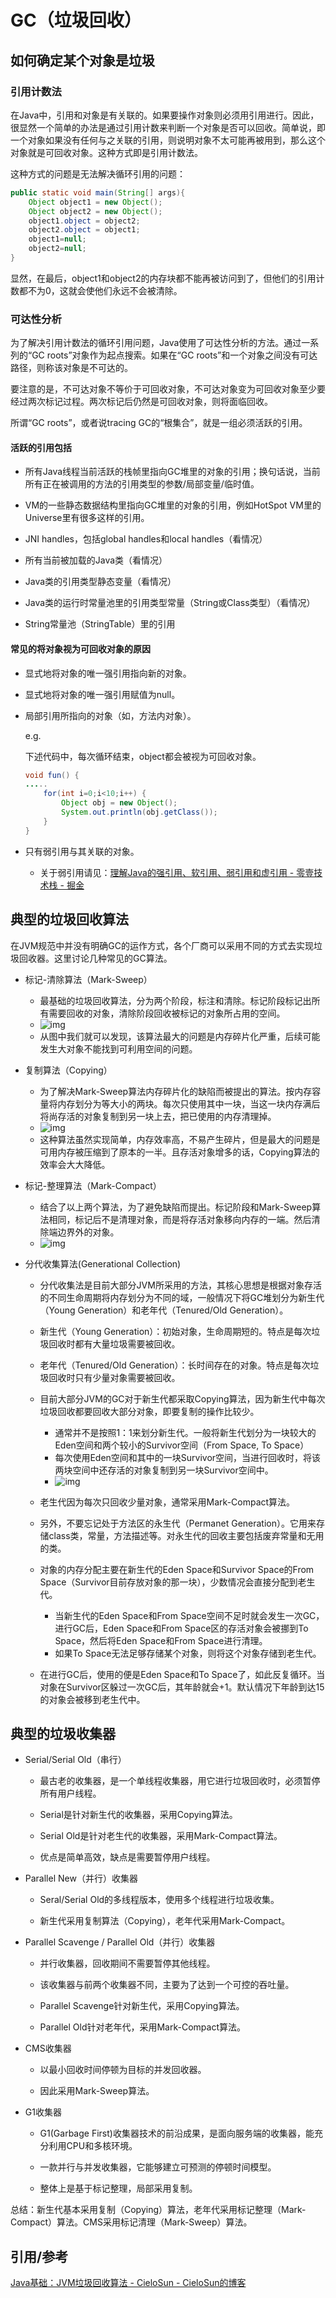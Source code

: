 # GC（垃圾回收）



## 如何确定某个对象是垃圾

### 引用计数法

在Java中，引用和对象是有关联的。如果要操作对象则必须用引用进行。因此，很显然一个简单的办法是通过引用计数来判断一个对象是否可以回收。简单说，即一个对象如果没有任何与之关联的引用，则说明对象不太可能再被用到，那么这个对象就是可回收对象。这种方式即是引用计数法。

这种方式的问题是无法解决循环引用的问题：

```java
public static void main(String[] args){
    Object object1 = new Object();
    Object object2 = new Object();
    object1.object = object2;
    object2.object = object1;
    object1=null;
    object2=null;
}
```

显然，在最后，object1和object2的内存块都不能再被访问到了，但他们的引用计数都不为0，这就会使他们永远不会被清除。

### 可达性分析

为了解决引用计数法的循环引用问题，Java使用了可达性分析的方法。通过一系列的“GC roots”对象作为起点搜索。如果在“GC roots”和一个对象之间没有可达路径，则称该对象是不可达的。

要注意的是，不可达对象不等价于可回收对象，不可达对象变为可回收对象至少要经过两次标记过程。两次标记后仍然是可回收对象，则将面临回收。

所谓“GC roots”，或者说tracing GC的“根集合”，就是一组必须活跃的引用。

#### 活跃的引用包括

- 所有Java线程当前活跃的栈帧里指向GC堆里的对象的引用；换句话说，当前所有正在被调用的方法的引用类型的参数/局部变量/临时值。

- VM的一些静态数据结构里指向GC堆里的对象的引用，例如HotSpot VM里的Universe里有很多这样的引用。
- JNI handles，包括global handles和local handles（看情况）
- 所有当前被加载的Java类（看情况）
- Java类的引用类型静态变量（看情况）
- Java类的运行时常量池里的引用类型常量（String或Class类型）（看情况）
- String常量池（StringTable）里的引用

#### 常见的将对象视为可回收对象的原因

- 显式地将对象的唯一强引用指向新的对象。

- 显式地将对象的唯一强引用赋值为null。

- 局部引用所指向的对象（如，方法内对象）。

  e.g.

  下述代码中，每次循环结束，object都会被视为可回收对象。

  ```java
  void fun() {
  .....
      for(int i=0;i<10;i++) {
          Object obj = new Object();
          System.out.println(obj.getClass());
      }   
  }
  ```

- 只有弱引用与其关联的对象。
  
  - 关于弱引用请见：[理解Java的强引用、软引用、弱引用和虚引用 - 零壹技术栈 - 掘金](https://juejin.im/post/5b82c02df265da436152f5ad)



## 典型的垃圾回收算法

在JVM规范中并没有明确GC的运作方式，各个厂商可以采用不同的方式去实现垃圾回收器。这里讨论几种常见的GC算法。

- 标记-清除算法（Mark-Sweep）
  - 最基础的垃圾回收算法，分为两个阶段，标注和清除。标记阶段标记出所有需要回收的对象，清除阶段回收被标记的对象所占用的空间。
  - ![img](https://image-hosting.jellyfishmix.com/20200629100931.jpg)
  - 从图中我们就可以发现，该算法最大的问题是内存碎片化严重，后续可能发生大对象不能找到可利用空间的问题。

- 复制算法（Copying）
  - 为了解决Mark-Sweep算法内存碎片化的缺陷而被提出的算法。按内存容量将内存划分为等大小的两块。每次只使用其中一块，当这一块内存满后将尚存活的对象复制到另一块上去，把已使用的内存清理掉。
  - ![img](https://image-hosting.jellyfishmix.com/20200629101047.jpg)
  - 这种算法虽然实现简单，内存效率高，不易产生碎片，但是最大的问题是可用内存被压缩到了原本的一半。且存活对象增多的话，Copying算法的效率会大大降低。

- 标记-整理算法（Mark-Compact）
  - 结合了以上两个算法，为了避免缺陷而提出。标记阶段和Mark-Sweep算法相同，标记后不是清理对象，而是将存活对象移向内存的一端。然后清除端边界外的对象。
  - ![img](https://image-hosting.jellyfishmix.com/20200629101211.jpg)

- 分代收集算法(Generational Collection)

  - 分代收集法是目前大部分JVM所采用的方法，其核心思想是根据对象存活的不同生命周期将内存划分为不同的域，一般情况下将GC堆划分为新生代（Young Generation）和老年代（Tenured/Old Generation）。
  - 新生代（Young Generation）：初始对象，生命周期短的。特点是每次垃圾回收时都有大量垃圾需要被回收。
  - 老年代（Tenured/Old Generation）：长时间存在的对象。特点是每次垃圾回收时只有少量对象需要被回收。
  - 目前大部分JVM的GC对于新生代都采取Copying算法，因为新生代中每次垃圾回收都要回收大部分对象，即要复制的操作比较少。
    - 通常并不是按照1：1来划分新生代。一般将新生代划分为一块较大的Eden空间和两个较小的Survivor空间（From Space, To Space）
    - 每次使用Eden空间和其中的一块Survivor空间，当进行回收时，将该两块空间中还存活的对象复制到另一块Survivor空间中。
    - ![img](https://image-hosting.jellyfishmix.com/20200629101642.jpg)

  - 老生代因为每次只回收少量对象，通常采用Mark-Compact算法。
  - 另外，不要忘记处于方法区的永生代（Permanet Generation）。它用来存储class类，常量，方法描述等。对永生代的回收主要包括废弃常量和无用的类。
  - 对象的内存分配主要在新生代的Eden Space和Survivor Space的From Space（Survivor目前存放对象的那一块），少数情况会直接分配到老生代。
    - 当新生代的Eden Space和From Space空间不足时就会发生一次GC，进行GC后，Eden Space和From Space区的存活对象会被挪到To Space，然后将Eden Space和From Space进行清理。
    - 如果To Space无法足够存储某个对象，则将这个对象存储到老生代。
  - 在进行GC后，使用的便是Eden Space和To Space了，如此反复循环。当对象在Survivor区躲过一次GC后，其年龄就会+1。默认情况下年龄到达15的对象会被移到老生代中。



## 典型的垃圾收集器

- Serial/Serial Old（串行）

  - 最古老的收集器，是一个单线程收集器，用它进行垃圾回收时，必须暂停所有用户线程。

  - Serial是针对新生代的收集器，采用Copying算法。
  - Serial Old是针对老生代的收集器，采用Mark-Compact算法。
  - 优点是简单高效，缺点是需要暂停用户线程。

- Parallel New（并行）收集器

  - Seral/Serial Old的多线程版本，使用多个线程进行垃圾收集。

  - 新生代采用复制算法（Copying），老年代采用Mark-Compact。

- Parallel Scavenge / Parallel Old（并行）收集器

  - 并行收集器，回收期间不需要暂停其他线程。
  - 该收集器与前两个收集器不同，主要为了达到一个可控的吞吐量。

  - Parallel Scavenge针对新生代，采用Copying算法。
  - Parallel Old针对老年代，采用Mark-Compact算法。

- CMS收集器

  - 以最小回收时间停顿为目标的并发回收器。

  - 因此采用Mark-Sweep算法。

- G1收集器

  - G1(Garbage First)收集器技术的前沿成果，是面向服务端的收集器，能充分利用CPU和多核环境。
  - 一款并行与并发收集器，它能够建立可预测的停顿时间模型。

  - 整体上是基于标记整理，局部采用复制。

总结：新生代基本采用复制（Copying）算法，老年代采用标记整理（Mark-Compact）算法。CMS采用标记清理（Mark-Sweep）算法。



## 引用/参考

[Java基础：JVM垃圾回收算法 - CieloSun - CieloSun的博客](https://www.cnblogs.com/cielosun/p/6674431.html)